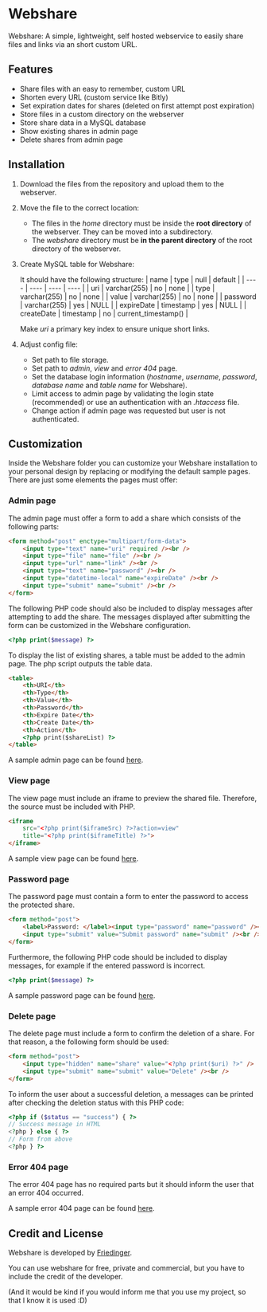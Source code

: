 # Webshare

Webshare: A simple, lightweight, self hosted webservice to easily share files and links via an short custom URL.

## Features

-   Share files with an easy to remember, custom URL
-   Shorten every URL (custom service like Bitly)
-   Set expiration dates for shares (deleted on first attempt post expiration)
-   Store files in a custom directory on the webserver
-   Store share data in a MySQL database
-   Show existing shares in admin page
-   Delete shares from admin page

## Installation

1. Download the files from the repository and upload them to the webserver.
2. Move the file to the correct location:
    - The files in the _home_ directory must be inside the **root directory** of the webserver. They can be moved into a subdirectory.
    - The _webshare_ directory must be **in the parent directory** of the root directory of the webserver.
3. Create MySQL table for Webshare:

    It should have the following structure:
    | name | type | null | default |
    | ---- | ---- | ---- | ---- |
    | uri | varchar(255) | no | none |
    | type | varchar(255) | no | none |
    | value | varchar(255) | no | none |
    | password | varchar(255) | yes | NULL |
    | expireDate | timestamp | yes | NULL |
    | createDate | timestamp | no | current_timestamp() |

    Make _uri_ a primary key index to ensure unique short links.

4. Adjust config file:
    - Set path to file storage.
    - Set path to _admin_, _view_ and _error 404_ page.
    - Set the database login information (_hostname_, _username_, _password_, _database name_ and _table name_ for Webshare).
    - Limit access to admin page by validating the login state (recommended) or use an authentication with an _.htaccess_ file.
    - Change action if admin page was requested but user is not authenticated.

## Customization

Inside the Webshare folder you can customize your Webshare installation to your personal design by replacing or modifying the default sample pages. There are just some elements the pages must offer:

### Admin page

The admin page must offer a form to add a share which consists of the following parts:

```html
<form method="post" enctype="multipart/form-data">
	<input type="text" name="uri" required /><br />
	<input type="file" name="file" /><br />
	<input type="url" name="link" /><br />
	<input type="text" name="password" /><br />
	<input type="datetime-local" name="expireDate" /><br />
	<input type="submit" name="submit" /><br />
</form>
```

The following PHP code should also be included to display messages after attempting to add the share.
The messages displayed after submitting the form can be customized in the Webshare configuration.

```php
<?php print($message) ?>
```

To display the list of existing shares, a table must be added to the admin page. The php script outputs the table data.

```html
<table>
	<th>URI</th>
	<th>Type</th>
	<th>Value</th>
	<th>Password</th>
	<th>Expire Date</th>
	<th>Create Date</th>
	<th>Action</th>
	<?php print($shareList) ?>
</table>
```

A sample admin page can be found [here](/webshare/adminPage_sample.php).

### View page

The view page must include an iframe to preview the shared file. Therefore, the source must be included with PHP.

```html
<iframe
	src="<?php print($iframeSrc) ?>?action=view"
	title="<?php print($iframeTitle) ?>">
</iframe>
```

A sample view page can be found [here](/webshare/viewPage_sample.php).

### Password page

The password page must contain a form to enter the password to access the protected share.

```html
<form method="post">
	<label>Password: </label><input type="password" name="password" /><br />
	<input type="submit" value="Submit password" name="submit" /><br />
</form>
```

Furthermore, the following PHP code should be included to display messages, for example if the entered password is incorrect.

```php
<?php print($message) ?>
```

A sample password page can be found [here](/webshare/passwordPage_sample.php).

### Delete page

The delete page must include a form to confirm the deletion of a share. For that reason, a the following form should be used:

```html
<form method="post">
	<input type="hidden" name="share" value="<?php print($uri) ?>" />
	<input type="submit" name="submit" value="Delete" /><br />
</form>
```

To inform the user about a successful deletion, a messages can be printed after checking the deletion status with this PHP code:

```php
<?php if ($status == "success") { ?>
// Success message in HTML
<?php } else { ?>
// Form from above
<?php } ?>
```

### Error 404 page

The error 404 page has no required parts but it should inform the user that an error 404 occurred.

A sample error 404 page can be found [here](/webshare/404Page_sample.php).

## Credit and License

Webshare is developed by [Friedinger](https://friedinger.org "friedinger.org").

You can use webshare for free, private and commercial, but you have to include the credit of the developer.

(And it would be kind if you would inform me that you use my project, so that I know it is used :D)
